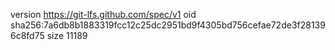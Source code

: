 version https://git-lfs.github.com/spec/v1
oid sha256:7a6db8b1883319fcc12c25dc2951bd9f4305bd756cefae72de3f281396c8fd75
size 11189

